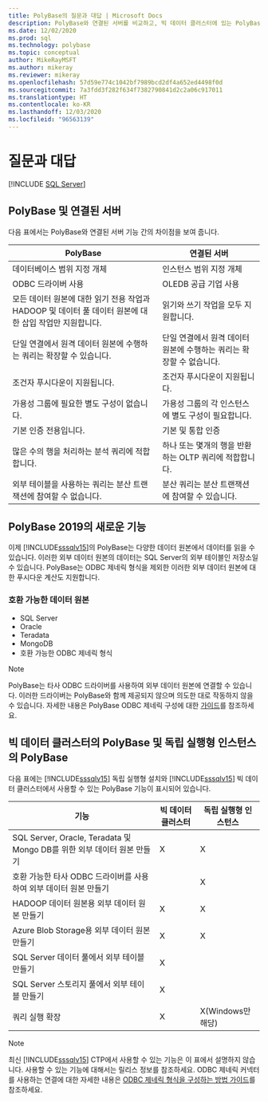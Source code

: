 ```yaml
---
title: PolyBase의 질문과 대답 | Microsoft Docs
description: PolyBase와 연결된 서버를 비교하고, 빅 데이터 클러스터에 있는 PolyBase와 독립 실행형 인스턴스에 있는 PolyBase를 비교합니다. PolyBase 2019의 새로운 기능을 알아봅니다.
ms.date: 12/02/2020
ms.prod: sql
ms.technology: polybase
ms.topic: conceptual
author: MikeRayMSFT
ms.author: mikeray
ms.reviewer: mikeray
ms.openlocfilehash: 57d59e774c1042bf7989bcd2df4a652ed4498f0d
ms.sourcegitcommit: 7a3fdd3f282f634f7382790841d2c2a06c917011
ms.translationtype: HT
ms.contentlocale: ko-KR
ms.lasthandoff: 12/03/2020
ms.locfileid: "96563139"
---
```

# <a name="frequently-asked-questions"></a>질문과 대답

 [!INCLUDE [SQL Server](../../includes/applies-to-version/sqlserver.md)]

## <a name="polybase-vs-linked-servers"></a>PolyBase 및 연결된 서버
다음 표에서는 PolyBase와 연결된 서버 기능 간의 차이점을 보여 줍니다.

|PolyBase | 연결된 서버|
|--------------------------|--------------------------|  
|데이터베이스 범위 지정 개체|인스턴스 범위 지정 개체|
|ODBC 드라이버 사용|OLEDB 공급 기업 사용|
|모든 데이터 원본에 대한 읽기 전용 작업과 HADOOP 및 데이터 풀 데이터 원본에 대한 삽입 작업만 지원합니다.|읽기와 쓰기 작업을 모두 지원합니다.|
|단일 연결에서 원격 데이터 원본에 수행하는 쿼리는 확장할 수 있습니다. |단일 연결에서 원격 데이터 원본에 수행하는 쿼리는 확장할 수 없습니다.|
|조건자 푸시다운이 지원됩니다.|조건자 푸시다운이 지원됩니다.|
|가용성 그룹에 필요한 별도 구성이 없습니다.|가용성 그룹의 각 인스턴스에 별도 구성이 필요합니다.|
|기본 인증 전용입니다.|기본 및 통합 인증|
|많은 수의 행을 처리하는 분석 쿼리에 적합합니다.|하나 또는 몇개의 행을 반환하는 OLTP 쿼리에 적합합니다.|
|외부 테이블을 사용하는 쿼리는 분산 트랜잭션에 참여할 수 없습니다.|분산 쿼리는 분산 트랜잭션에 참여할 수 있습니다.|

## <a name="whats-new-in-polybase-2019"></a>PolyBase 2019의 새로운 기능 

이제 [!INCLUDE[sssqlv15](../../includes/sssqlv15-md.md)]의 PolyBase는 다양한 데이터 원본에서 데이터를 읽을 수 있습니다. 이러한 외부 데이터 원본의 데이터는 SQL Server의 외부 테이블인 저장소일 수 있습니다. PolyBase는 ODBC 제네릭 형식을 제외한 이러한 외부 데이터 원본에 대한 푸시다운 계산도 지원합니다.

### <a name="compatible-data-sources"></a>호환 가능한 데이터 원본

- SQL Server
- Oracle
- Teradata
- MongoDB
- 호환 가능한 ODBC 제네릭 형식
  
> [!NOTE]
> PolyBase는 타사 ODBC 드라이버를 사용하여 외부 데이터 원본에 연결할 수 있습니다. 이러한 드라이버는 PolyBase와 함께 제공되지 않으며 의도한 대로 작동하지 않을 수 있습니다. 자세한 내용은 PolyBase ODBC 제네릭 구성에 대한 [가이드](../../relational-databases/polybase/polybase-configure-odbc-generic.md)를 참조하세요.  

## <a name="polybase-in-big-data-clusters-vs-polybase-in-stand-alone-instances"></a>빅 데이터 클러스터의 PolyBase 및 독립 실행형 인스턴스의 PolyBase

다음 표에는 [!INCLUDE[sssqlv15](../../includes/sssqlv15-md.md)] 독립 실행형 설치와 [!INCLUDE[sssqlv15](../../includes/sssqlv15-md.md)] 빅 데이터 클러스터에서 사용할 수 있는 PolyBase 기능이 표시되어 있습니다.

|기능 |빅 데이터 클러스터|독립 실행형 인스턴스|
|--------------------------|--------------------------|---------|   
|SQL Server, Oracle, Teradata 및 Mongo DB를 위한 외부 데이터 원본 만들기 |X|X|
|호환 가능한 타사 ODBC 드라이버를 사용하여 외부 데이터 원본 만들기 | | X|
|HADOOP 데이터 원본용 외부 데이터 원본 만들기 | X| X|
|Azure Blob Storage용 외부 데이터 원본 만들기 | X| X|
|SQL Server 데이터 풀에서 외부 테이블 만들기 | X| |
|SQL Server 스토리지 풀에서 외부 테이블 만들기 | X| |
|쿼리 실행 확장 | X| X(Windows만 해당) |

> [!NOTE]
>최신 [!INCLUDE[sssqlv15](../../includes/sssqlv15-md.md)] CTP에서 사용할 수 있는 기능은 이 표에서 설명하지 않습니다. 사용할 수 있는 기능에 대해서는 릴리스 정보를 참조하세요. ODBC 제네릭 커넥터를 사용하는 연결에 대한 자세한 내용은 [ODBC 제네릭 형식을 구성하는 방법 가이드](polybase-configure-odbc-generic.md)를 참조하세요.
